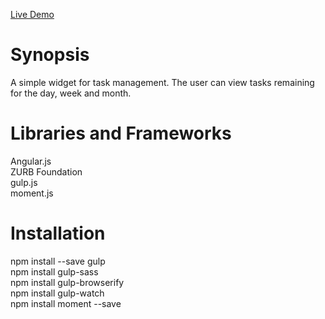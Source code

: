 [Live Demo](http://taskmanager.surge.sh/)

# Synopsis

A simple widget for task management. The user can view tasks remaining for the day, week and month.

# Libraries and Frameworks

Angular.js <br />
ZURB Foundation <br />
gulp.js <br />
moment.js

# Installation

npm install --save gulp <br />
npm install gulp-sass <br />
npm install gulp-browserify <br />
npm install gulp-watch <br />
npm install moment --save
